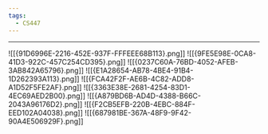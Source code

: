 ```yaml
---
tags:
  - CS447
---
```

---
![[{91D6996E-2216-452E-937F-FFFEEE68B113}.png]]
![[{9FE5E98E-0CA8-41D3-922C-457C254CD395}.png]]
![[{0237C60A-76BD-4052-AFEB-3AB842A65796}.png]]
![[{E1A28654-AB78-4BE4-91B4-1D262393A113}.png]]
![[{FCA42F2F-AE6B-4C82-ADD8-A1D52F5FE2AF}.png]]
![[{3363E38E-2681-4254-83D1-4EC69AED2B00}.png]]
![[{A879BD6B-AD4D-4388-B66C-2043A96176D2}.png]]
![[{F2CB5EFB-220B-4EBC-884F-EED102A04038}.png]]
![[{687981BE-367A-48F9-9F42-90A4E506929F}.png]]
